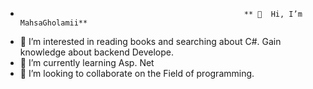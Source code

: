 -                                                       ** 👋  Hi, I’m  MahsaGholamii**
- 👀 I’m interested in reading books and searching about C#. Gain knowledge about backend Develope.
- 🌱 I’m currently learning Asp. Net
- 💞️ I’m looking to collaborate on the Field of programming.


<!---
MahsaGholamii/MahsaGholamii is a ✨ special ✨ repository because its `README.md` (this file) appears on your GitHub profile.
You can click the Preview link to take a look at your changes.
--->
